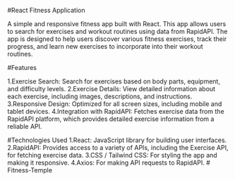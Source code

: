 #React Fitness Application

A simple and responsive fitness app built with React. This app allows users to search for exercises and workout routines using data from RapidAPI. The app is designed to help users discover various fitness exercises, track their progress, and learn new exercises to incorporate into their workout routines.

#Features

1.Exercise Search: Search for exercises based on body parts, equipment, and difficulty levels.
2.Exercise Details: View detailed information about each exercise, including images, descriptions, and instructions.
3.Responsive Design: Optimized for all screen sizes, including mobile and tablet devices.
4.Integration with RapidAPI: Fetches exercise data from the RapidAPI platform, which provides detailed exercise information from a reliable API.

#Technologies Used
1.React: JavaScript library for building user interfaces.
2.RapidAPI: Provides access to a variety of APIs, including the Exercise API, for fetching exercise data.
3.CSS / Tailwind CSS: For styling the app and making it responsive.
4.Axios: For making API requests to RapidAPI.
#   F i t n e s s - T e m p l e 
 
 
